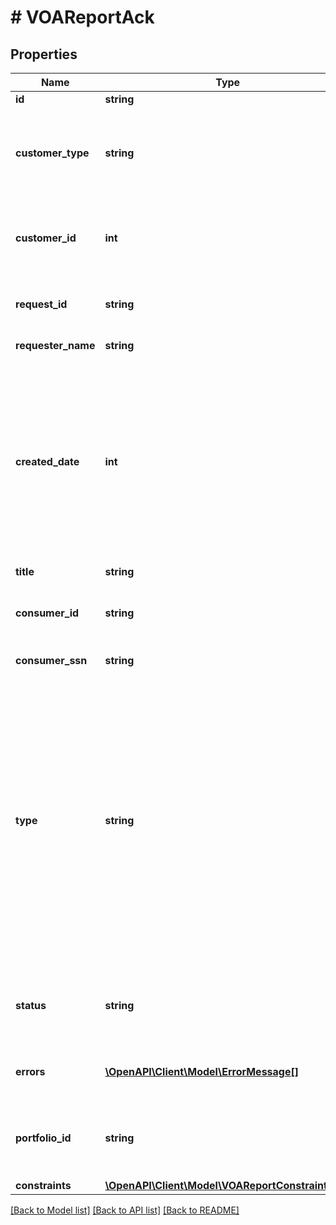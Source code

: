 # # VOAReportAck

## Properties

Name | Type | Description | Notes
------------ | ------------- | ------------- | -------------
**id** | **string** | A report ID |
**customer_type** | **string** | The type of customer (\&quot;active\&quot; or \&quot;testing\&quot; or \&quot;\&quot; for all types) |
**customer_id** | **int** | A customer ID represented as a number. See Add Customer API for how to create a customer ID. |
**request_id** | **string** | Finicity indicator to track all activity associated with this report |
**requester_name** | **string** | Name of a Finicity partner |
**created_date** | **int** | A date in Unix epoch time (in seconds). See: [Handling Epoch Dates and Times](https://developer.mastercard.com/open-banking-us/documentation/codes-and-formats/). Note: If the report is retrieved on a day other than the day it was generated, on the header of the PDF version of the report there will be a \&quot;Retrieved Date\&quot; populated. |
**title** | **string** | Title of the report |
**consumer_id** | **string** | A consumer ID. See Create Consumer API for how to create a consumer ID. |
**consumer_ssn** | **string** | Last 4 digits of a SSN |
**type** | **string** | A report type. Possible values:  * &#x60;voi&#x60;   * &#x60;voa&#x60;   * &#x60;voaHistory&#x60;   * &#x60;history&#x60;   * &#x60;voieTxVerify&#x60;   * &#x60;voieWithReport&#x60;   * &#x60;voieWithInterview&#x60;   * &#x60;paystatement&#x60;   * &#x60;preQualVoa&#x60;   * &#x60;assetSummary&#x60;   * &#x60;voie&#x60;   * &#x60;transactions&#x60;   * &#x60;statement&#x60;   * &#x60;voiePayroll&#x60;   * &#x60;voeTransactions&#x60;   * &#x60;voePayroll&#x60;   * &#x60;cfrp&#x60;   * &#x60;cfrb&#x60;  * &#x60;barpcra&#x60;  * &#x60;barpnoncra&#x60;  * &#x60;barbcra&#x60;  * &#x60;barbftc&#x60;  * &#x60;barbnoncra&#x60; |
**status** | **string** | A report generation status. Possible values:  * &#x60;inProgress&#x60;  * &#x60;success&#x60;  * &#x60;failure&#x60; |
**errors** | [**\OpenAPI\Client\Model\ErrorMessage[]**](ErrorMessage.md) | In case errors occurred during the report generation | [optional]
**portfolio_id** | **string** | A unique identifier that will be consistent across all reports created for the same customer |
**constraints** | [**\OpenAPI\Client\Model\VOAReportConstraintsOut**](VOAReportConstraintsOut.md) |  |

[[Back to Model list]](../../README.md#models) [[Back to API list]](../../README.md#endpoints) [[Back to README]](../../README.md)

